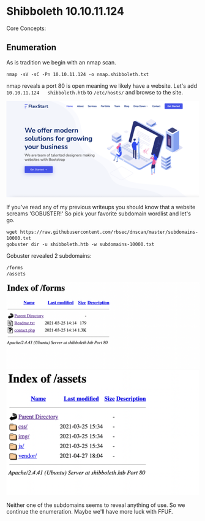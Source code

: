 # Shibboleth 10.10.11.124

Core Concepts:

## Enumeration

As is tradition we begin with an nmap scan.

```
nmap -sV -sC -Pn 10.10.11.124 -o nmap.shibboleth.txt
```

nmap reveals a port 80 is open meaning we likely have a website.  Let's add `10.10.11.124   shibboleth.htb` to `/etc/hosts/` and browse to the site.

![Shibboleth Landing](landing-page.png)

If you've read any of my previous writeups you should know that a website screams 'GOBUSTER!'  So pick your favorite subdomain wordlist and let's go.

```
wget https://raw.githubusercontent.com/rbsec/dnscan/master/subdomains-10000.txt
gobuster dir -u shibboleth.htb -w subdomains-10000.txt
```

Gobuster revealed 2 subdomains:

```
/forms
/assets
```

![Forms Subdomain](forms.png)
![Assets Subdomain](assets.png)

Neither one of the subdomains seems to reveal anything of use.  So we continue the enumeration.  Maybe we'll have more luck with FFUF.


